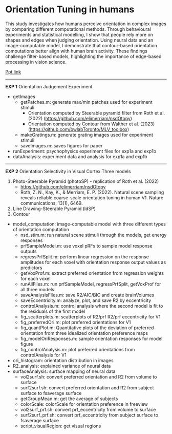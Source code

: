# Orientation Tuning in humans
This study investigates how humans perceive orientation in complex images by comparing different computational methods. Through behavioural experiments and statistical modelling, I show that people rely more on shapes and edges when judging orientation. Using neural data and an image-computable model, I demonstrate that contour-based orientation computations better align with human brain activity. These findings challenge filter-based models, highlighting the importance of edge-based processing in vision science.

[Ppt link](https://drive.google.com/file/d/1S12H1B69XabA3PpYL-Oc38ubC4eHQlrM/view?usp=sharing)

---------
**EXP 1**
Orientation Judgement Experiment
 - getImages
   - getPatches.m: generate max/min patches used for experiment stimuli
     - Orientation computed by Steerable pyramid filter from Roth et al. (2022) (https://github.com/elimerriam/nsdOtopy)
     - Orientation computed by Contour from Walther et al. (2023) (https://github.com/bwlabToronto/MLV_toolbox)
   - makeGratings.m: generate grating images used for experiment stimuli
   - saveImages.m: saves figures for paper
 - runExperiment: psychophysics experiment files for exp1a and exp1b
 - dataAnalysis: experiment data and analysis for exp1a and exp1b
  
---------
**EXP 2**
Orientation Selectivity in Visual Cortex
Three models
1. Photo-Steerable Pyramid (photoSP) - replication of Roth et al. (2022)
   - https://github.com/elimerriam/nsdOtopy 
   - Roth, Z. N., Kay, K., & Merriam, E. P. (2022). Natural scene sampling reveals reliable coarse-scale orientation tuning in human V1. Nature communications, 13(1), 6469.
2. Line Drawing-Steerable Pyramid (ldSP)
3. Contour
   
 - model_computation: image-computable model with three different types of orientation computation
   - nsd_stim.m: run natural scene stimuli through the models, get energy responses
   - prfSampleModel.m: use voxel pRFs to sample model response outputs
   - regressPrfSplit.m: perform linear regression on the response amplitudes for each voxel with orientation response output values as predictors
   - getVoxProf.m: extract preferred orientation from regression weights for each voxel
   - runAllFiles.m: run prfSampleModel, regressPrfSplit, getVoxProf for all three models
   - saveAnalysisFiles.m: save R2/AIC/BIC and create brainVolumes
   - saveEccentricity.m: analyze, plot, and save R2 by eccentricity
   - controlAnalysis.m: control analysis where the second model is fit to the residuals of the first model
   - fig_scatterplots.m: scatterplots of R2/prf R2/prf eccentricity for V1
   - fig_preferredOri.m: plot preferred orientations for V1
   - fig_quantPlot.m: Quantitative plots of the deviation of preferred orientation from three idealized orientation preference maps
   - fig_modelOriResponses.m: sample orientation responses for model figure
   - fig_controlAnalysis.m: plot preferred orientations from controlAnalysis for V1 
 - ori_histogram: orientation distribution in images 
 - R2_analysis: explained variance of neural data
 - surfaceAnalysis: surface mapping of neural data
   - vol2surf.sh: convert preferred orientation and R2 from volume to surface
   - surf2surf.sh: convert preferred orientation and R2 from subject surface to fsaverage surface
   - getGroupMean.m: get the average of subjects
   - colorScale: colorScale for orientation preference in freeview
   - vol2surf_prf.sh: convert prf_eccentricity from volume to surface
   - surf2surf_prf.sh: convert prf_eccentricity from subject surface to fsaverage surface
   - script_visualRegion: get visual regions
 


